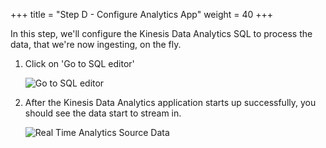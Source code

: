 +++
title = "Step D - Configure Analytics App"
weight = 40
+++


In this step, we'll configure the Kinesis Data Analytics SQL to process the data, that we're now ingesting, on the fly.

1. Click on 'Go to SQL editor'

   ![Go to SQL editor](/images/lab1/go_to_sql_editor.png)
      
2. After the Kinesis Data Analytics application starts up successfully, you should see the data start to stream in.

   ![Real Time Analytics Source Data](/images/lab1/real_time_analytics.png)
